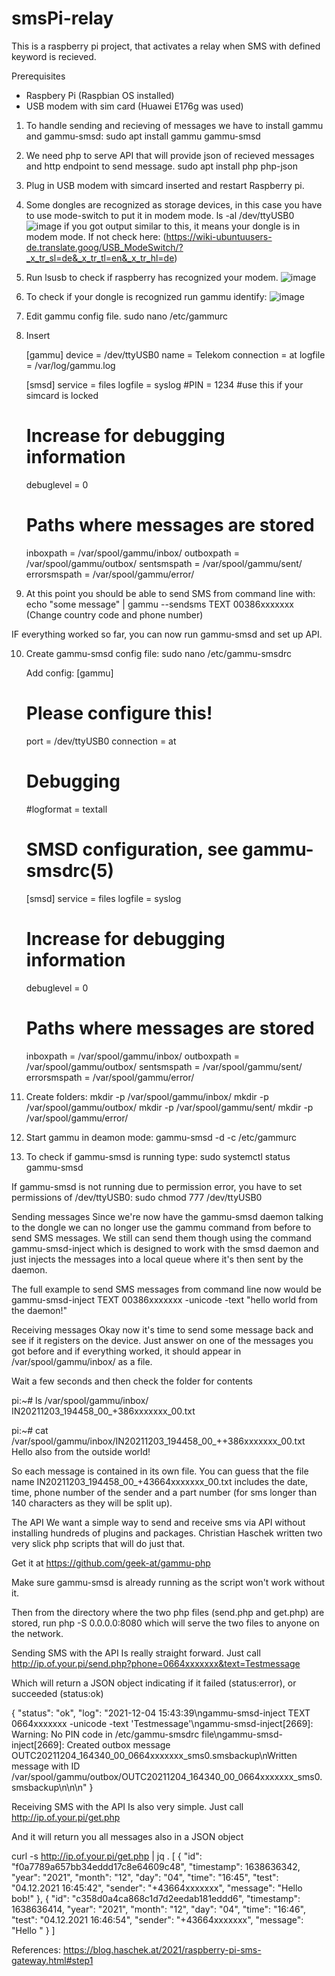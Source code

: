# smsPi-relay

This is a raspberry pi project, that activates a relay when SMS with defined keyword is recieved.



Prerequisites
- Raspbery Pi  (Raspbian OS installed) 
- USB modem with sim card (Huawei E176g was used)


1. To handle sending and recieving of messages we have to install gammu and gammu-smsd:
sudo apt install gammu gammu-smsd



2. We need php to serve API that will provide json of recieved messages and http endpoint to send message.
sudo apt install php php-json


3. Plug in USB modem with simcard inserted and restart Raspberry pi.


4. Some dongles are recognized as storage devices, in this case you have to use mode-switch to put it in modem mode. 
ls -al /dev/ttyUSB0
![image](https://github.com/hrch3k/smsPi-relay/assets/24423488/4ea73a80-cdb1-44e2-bac9-b34877f95b41)
if you got output similar to this, it means your dongle is in modem mode. If not check here: (https://wiki-ubuntuusers-de.translate.goog/USB_ModeSwitch/?_x_tr_sl=de&_x_tr_tl=en&_x_tr_hl=de)


6. Run lsusb to check if raspberry has recognized your modem.
   ![image](https://github.com/hrch3k/smsPi-relay/assets/24423488/ed6fd849-89bc-4e2b-ba17-b90bfdf3ef8c)

   

7. To check if your dongle is recognized run gammu identify:
![image](https://github.com/hrch3k/smsPi-relay/assets/24423488/1ec949cc-539f-419c-9710-b638530328dc)


8. Edit gammu config file.
   sudo nano /etc/gammurc

9. Insert
    
   [gammu]
   device = /dev/ttyUSB0
   name = Telekom
   connection = at
   logfile = /var/log/gammu.log

   [smsd]
   service = files
   logfile = syslog
   #PIN = 1234 #use this if your simcard is locked
   # Increase for debugging information
   debuglevel = 0
   # Paths where messages are stored
   inboxpath = /var/spool/gammu/inbox/
   outboxpath = /var/spool/gammu/outbox/
   sentsmspath = /var/spool/gammu/sent/
   errorsmspath = /var/spool/gammu/error/



9. At this point you should be able to send SMS from command line with: 
echo "some message" | gammu --sendsms TEXT 00386xxxxxxx (Change country code and phone number)


IF everything worked so far, you can now run gammu-smsd and set up API.

10. Create gammu-smsd config file:
    sudo nano /etc/gammu-smsdrc

    Add config:
    [gammu]
    # Please configure this!
    port = /dev/ttyUSB0
    connection = at
    # Debugging
    #logformat = textall

    # SMSD configuration, see gammu-smsdrc(5)
    [smsd]
    service = files
    logfile = syslog
    # Increase for debugging information
    debuglevel = 0

    # Paths where messages are stored
    inboxpath = /var/spool/gammu/inbox/
    outboxpath = /var/spool/gammu/outbox/
    sentsmspath = /var/spool/gammu/sent/
    errorsmspath = /var/spool/gammu/error/


11. Create folders:
    mkdir -p /var/spool/gammu/inbox/
    mkdir -p /var/spool/gammu/outbox/
    mkdir -p /var/spool/gammu/sent/
    mkdir -p /var/spool/gammu/error/




12. Start gammu in deamon mode:
    gammu-smsd -d -c /etc/gammurc

13. To check if gammu-smsd is running type:
    sudo systemctl status gammu-smsd


If gammu-smsd is not running due to permission error, you have to set permissions of /dev/ttyUSB0:
   sudo chmod 777 /dev/ttyUSB0



Sending messages
Since we're now have the gammu-smsd daemon talking to the dongle we can no longer use the gammu command from before to send SMS messages.
We still can send them though using the command gammu-smsd-inject which is designed to work with the smsd daemon and just injects the messages
into a local queue where it's then sent by the daemon.

The full example to send SMS messages from command line now would be
    gammu-smsd-inject TEXT 00386xxxxxxx -unicode -text "hello world from the daemon!"




Receiving messages
Okay now it's time to send some message back and see if it registers on the device. Just answer on one of the messages you got before and if everything worked, it should appear in /var/spool/gammu/inbox/ as a file.

Wait a few seconds and then check the folder for contents

pi:~# ls /var/spool/gammu/inbox/
IN20211203_194458_00_+386xxxxxxx_00.txt

pi:~# cat /var/spool/gammu/inbox/IN20211203_194458_00_++386xxxxxxx_00.txt
Hello also from the outside world!

So each message is contained in its own file. You can guess that the file name IN20211203_194458_00_+43664xxxxxxx_00.txt 
includes the date, time, phone number of the sender and a part number (for sms longer than 140 characters as they will be split up).




The API
We want a simple way to send and receive sms via API without installing hundreds of plugins and packages. Christian Haschek written two very slick php scripts that will do just that. 

Get it at https://github.com/geek-at/gammu-php

Make sure gammu-smsd is already running as the script won't work without it.

Then from the directory where the two php files (send.php and get.php) are stored, run php -S 0.0.0.0:8080 which will serve the two files to anyone on the network.

Sending SMS with the API
Is really straight forward. Just call http://ip.of.your.pi/send.php?phone=0664xxxxxxx&text=Testmessage

Which will return a JSON object indicating if it failed (status:error), or succeeded (status:ok)

{
  "status": "ok",
  "log": "2021-12-04 15:43:39\ngammu-smsd-inject TEXT 0664xxxxxxx -unicode -text 'Testmessage'\ngammu-smsd-inject[2669]: Warning: No PIN code in /etc/gammu-smsdrc file\ngammu-smsd-inject[2669]: Created outbox message OUTC20211204_164340_00_0664xxxxxxx_sms0.smsbackup\nWritten message with ID /var/spool/gammu/outbox/OUTC20211204_164340_00_0664xxxxxxx_sms0.smsbackup\n\n\n"
}





Receiving SMS with the API
Is also very simple. Just call http://ip.of.your.pi/get.php

And it will return you all messages also in a JSON object

curl -s http://ip.of.your.pi/get.php | jq .
[
  {
    "id": "f0a7789a657bb34eddd17c8e64609c48",
    "timestamp": 1638636342,
    "year": "2021",
    "month": "12",
    "day": "04",
    "time": "16:45",
    "test": "04.12.2021 16:45:42",
    "sender": "+43664xxxxxxx",
    "message": "Hello bob!"
  },
  {
    "id": "c358d0a4ca868c1d7d2eedab181eddd6",
    "timestamp": 1638636414,
    "year": "2021",
    "month": "12",
    "day": "04",
    "time": "16:46",
    "test": "04.12.2021 16:46:54",
    "sender": "+43664xxxxxxx",
    "message": "Hello "
  }
]


References:
https://blog.haschek.at/2021/raspberry-pi-sms-gateway.html#step1




